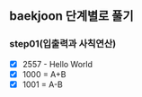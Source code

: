 ## baekjoon 단계별로 풀기

### step01(입출력과 사칙연산)

- [x] 2557 - Hello World
- [x] 1000 = A+B
- [x] 1001 = A-B
